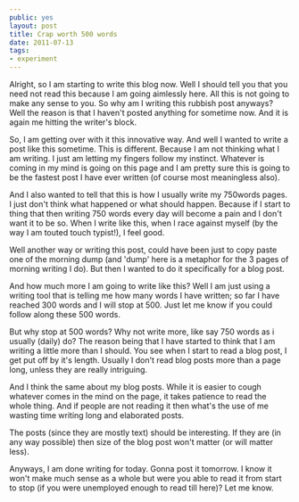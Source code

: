 ```yaml
---
public: yes
layout: post
title: Crap worth 500 words
date: 2011-07-13
tags:
- experiment
---
```


Alright, so I am starting to write this blog now. Well I should tell you that you need not read this because I am going aimlessly here. All this is not going to make any sense to you. So why am I writing this rubbish post anyways? Well the reason is that I haven't posted anything for sometime now. And it is again me hitting the writer's block.

So, I am getting over with it this innovative way. And well I wanted to write a post like this sometime. This is different. Because I am not thinking what I am writing. I just am letting my fingers follow my instinct. Whatever is coming in my mind is going on this page and I am pretty sure this is going to be the fastest post I have ever written (of course most meaningless also).

And I also wanted to tell that this is how I usually write my 750words pages. I just don't think what happened or what should happen. Because if I start to thing that then writing 750 words every day will become a pain and I don't want it to be so. When I write like this, when I race against myself (by the way I am touted touch typist!), I feel good.

Well another way or writing this post, could have been just to copy paste one of the morning dump (and 'dump' here is a metaphor for the 3 pages of morning writing I do). But then I wanted to do it specifically for a blog post.

And how much more I am going to write like this? Well I am just using a writing tool that is telling me how many words I have written; so far I have reached 300 words and I will stop at 500. Just let me know if you could follow along these 500 words. 

But why stop at 500 words? Why not write more, like say 750 words as i usually (daily) do? The reason being that I have started to think that I am writing a little more than I should. You see when I start to read a blog post, I get put off by it's length. Usually I don't read blog posts more than a page long, unless they are really intriguing.

And I think the same about my blog posts. While it is easier to cough whatever comes in the mind on the page, it takes patience to read the whole thing. And if people are not reading it then what's the use of me wasting time writing long and elaborated posts.

The posts (since they are mostly text) should be interesting. If they are (in any way possible) then size of the blog post won't matter (or will matter less).

Anyways, I am done writing for today. Gonna post it tomorrow. I know it won't make much sense as a whole but were you able to read it from start to stop (if you were unemployed enough to read till here)? Let me know.
